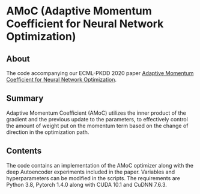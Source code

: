 # AMoC (Adaptive Momentum Coefficient for Neural Network Optimization)

## About

The code accompanying our ECML-PKDD 2020 paper [Adaptive Momentum Coefficient for Neural Network Optimization](https://bitbucket.org/ghentdatascience/ecmlpkdd20-papers/raw/master/RT/sub_1005.pdf).

## Summary

Adaptive Momentum Coefficient (AMoC) utilizes the inner product of the gradient and the previous update to the parameters, to effectively control the amount of weight put on the momentum term based on the change of direction in the optimization path. 

## Contents

The code contains an implementation of the AMoC optimizer along with the deep Autoencoder experiments included in the paper. Variables and hyperparameters can be modified in the scripts. The requirements are Python 3.8, Pytorch 1.4.0 along with CUDA 10.1 and CuDNN 7.6.3.



